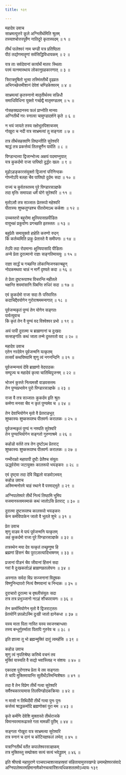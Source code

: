 ```yaml
---
title: १३९

---
```

महादेव उवाच  
साभ्रमत्युत्तरे कूले अग्नितीर्थमिति श्रुतम्  
तस्याश्चोत्तरपूर्वेण नातिदूरे कृतास्पदम् ॥ १ ॥


तीर्थं पालेश्वरं नाम चण्डी यत्र प्रतिष्ठिता  
पीठं तद्योगमातॄणां सर्वसिद्धिविधायकम् ॥ २ ॥


यत्र ताः सर्वदेवानां कार्यार्थे मातरः स्थिताः  
परमं यत्नमास्थाय लोकानुग्रहकारणात् ॥ ३ ॥


त्रिरात्रमुषितो भूत्वा तस्मिंस्तीर्थे दृढव्रतः  
अभिगच्छेत्तमीशानं देवेशं चण्डिकेश्वरम् ॥ ४ ॥


साभ्रमत्यां कृतस्नानो मातृतीर्थस्य सन्निधौ  
समाधिविधिना युक्तो गच्छेद्वै मातृमण्डलम् ॥ ५ ॥


गोसहस्रप्रदानस्य फलं प्राप्नोति मानवः  
अग्नितीर्थे नरः स्नात्वा चामुण्डादर्शने कृते ॥ ६ ॥


न भयं जायते तस्य रक्षोभूतपिशाचजम्  
गोखुरा च नदी यत्र साभ्रमत्यां तु सङ्गता ॥ ७ ॥


तत्र तीर्थसहस्राणि तिष्ठन्तीति सुरेश्वरि  
श्राद्धं तत्र प्रकर्त्तव्यं तिलचूर्णेन पार्वति ॥ ८ ॥


पिण्डान्दत्त्वा द्विजान्भोज्य अक्षयं पदमाप्नुयात्  
यत्र कुकर्दमो राजा पापिष्ठो दुर्द्धरः खलः ॥ ९ ॥


मूढोऽहङ्कारसंयुक्तो द्विजानां परिनिन्दकः  
गोघ्नोऽपि बलहा चैव पापिष्ठो दुर्दमः सदा ॥ १० ॥


राज्यं च कुर्वतस्तस्य पुरे पिण्डारसञ्ज्ञके  
तदा मृत्तिः समापन्ना धर्मे योगे सुरेश्वरि ॥ ११ ॥


मृतोऽसौ तत्र सञ्जातः प्रेतरूपो महेश्वरि  
पीतास्यः शुष्कतुण्डश्च पीतरोमाऽथ कर्कशः ॥ १२ ॥


उच्चस्तरो बहुरोमा क्षुत्पिपासाप्रपीडितः  
वायुभक्षं प्रकुर्वाणः प्रगच्छति इतस्ततः ॥ १३ ॥


बहुप्रेतैः समायुक्तो हाहेति करुणो रुदन्  
किं कर्तव्यमिति प्राहुः प्रेतास्ते वै समीपगाः ॥ १४ ॥


तेऽपि तदा रोदमानाः क्षुत्पिपासादि पीडिताः  
अन्ये प्रेता दुरात्मानो राज्ञः सङ्गतिमाययुः ॥ १५ ॥


राज्ञा सार्द्धं च गच्छन्ति लोकान्विजनकान्बहून्  
नोदकमथवा चान्नं न मार्गे दृश्यते कदा ॥ १६ ॥


ते प्रेता दुष्टरूपाश्च विचरन्ति महीतले  
भक्षन्ति शवमांसानि पिबन्ति रुधिरं सदा ॥ १७ ॥


एवं कुकर्दमो राजा सदा तैः परिवारितः  
कदाचिद्दैवयोगेन गुरोराश्रममन्वगात् ॥ १८ ॥


पूर्वजन्मकृतं पुण्यं तेन योगेन सङ्गतः  
पार्वत्युवाच  
किं कृतं तेन वै पुण्यं वद विश्वेश्वर प्रभो ॥ १९ ॥


अयं पापी दुरात्मा च ब्राह्मणानां च दुःखदः  
सत्सङ्गतिः कथं जाता तन्मे दुस्तरतो वद ॥ २० ॥


महादेव उवाच  
एतेन नरदेवेन पूर्वजन्मनि यत्कृतम्  
तत्सर्वं कथयिष्यामि शृणु त्वं नगनन्दिनि ॥ २१ ॥


पूर्वजन्मन्ययं देवि ब्राह्मणो वेदपाठकः  
सम्पूज्य च महादेवं कृत्वा चातिथिपूजनम् ॥ २२ ॥


भोजनं कुरुते नित्यमसौ वाडवसत्तमः  
तेन पुण्यप्रभावेन पुरो पिण्डारसञ्ज्ञके ॥ २३ ॥


राजा वै तत्र सञ्जातः कुकर्दम इति श्रुतः  
कर्मणा मनसा चैव न कृतं पुण्यमेव च ॥ २४ ॥


तेन देवाभियोगेन मृतो वै प्रेतराडभूत्  
शुष्कास्यः शुष्करूपश्च पीतवर्णः करालकः ॥ २५ ॥


पूर्वजन्मकृतं पुण्यं न नश्यति सुरेश्वरि  
तेन पुण्याभियोगेन सङ्गतो गुरुणाश्रमे ॥ २६ ॥


कहोडो वर्तते तत्र तेन दृष्टोऽथ प्रेतराट्  
शुष्कास्यः शुष्करूपश्च पीतवर्णः करालकः ॥ २७ ॥


गम्भीराक्षो महापापी दुष्टैः प्रेतैश्च संयुतः  
ऊर्द्ध्वरोमा जटायुक्तः कालरूपो भयङ्करः ॥ २८ ॥


एवं दृष्ट्वा तदा देवि विह्वलो वाडवोऽभवत्  
कहोड उवाच  
अस्मिन्मनोरमे चाहं स्थाने वै परमाद्भुते ॥ २९ ॥


अग्निपालेश्वरे तीर्थे नित्यं तिष्ठामि भूमिप  
यजमानस्त्वमस्माकं कथं जातोऽसि प्रेतराट् ॥ ३० ॥


दुरात्मा दुष्टरूपश्च कालरूपो भयङ्करः  
केन कर्मविपाकेन जातो वै भूतले शुभे ॥ ३१ ॥


प्रेत उवाच  
शृणु वाडव मे पापं पूर्वजन्मनि यत्कृतम्  
अहं कुकर्दमो राजा पुरे पिण्डारसञ्ज्ञके ॥ ३२ ॥


तत्रस्थेन मया देव यत्कृतं तच्छृणुष्व हि  
ब्रह्मणां हिंसनं चैव पुराऽसत्यादिभाषणम् ॥ ३३ ॥


प्रजानां पीडनं चैव जीवानां हिंसनं सदा  
गवां वै दुःखकर्ताऽहं ब्राह्मणव्रतलोपनः ॥ ३४ ॥


अस्नातः सर्वदा विप्र सज्जनानां विदूषकः  
विष्णुनिन्दापरो नित्यं वैष्णवानां च निन्दकः ॥ ३५ ॥


दुराचारो दुरात्मा च वृषलीसंयुतः सदा  
तत्र तत्र प्रभुञ्जानो नाऽहं शौचपरायणः ॥ ३६ ॥


तेन कर्माभियोगेन मृतो वै द्विजराट्ततः  
प्रेतयोनिं प्रपन्नोऽस्मि दुःखी जातो ह्यनेकधा ॥ ३७ ॥


यस्य माता पिता नास्ति यस्य स्वजनबान्धवाः  
तस्य बन्धुर्गुरुर्माता पितापि गुरुरेव च ॥ ३८ ॥


इति ज्ञात्वा तु भो ब्रह्मन्मुक्तिं दातुं त्वमर्हसि ॥ ३९ ॥


कहोड उवाच  
शृणु त्वं नृपतिश्रेष्ठ करिष्ये वचनं तव  
मुक्तिं यास्यति वै सद्यो भवांस्त्विह न संशयः ॥ ४० ॥


एकादश पुरोगाश्च प्रेता ये तव सङ्गताः  
ते चापि मुक्तिमायान्ति सुतीर्थेऽस्मिन्विशेषतः ॥ ४१ ॥


तदा वै तेन विप्रेण तीर्थे गत्वा सुरेश्वरि  
सर्वैश्चकारयामास तिलपिण्डोदकक्रियाः ॥ ४२ ॥


न मासो न तिथिर्देवी तीर्थे गत्वा पुनः पुनः  
कर्त्तव्यं श्राद्धकर्मादि ब्रह्मणोक्तं पुरा मम ॥ ४३ ॥


कृते कर्मणि देवेशि मुक्तास्ते तीर्थराजके  
विमानवरमारूढास्ते गता मामकीं पुरीम् ॥ ४४ ॥


सङ्गता गोखुरा यत्र साभ्रमत्या सुरेश्वरि  
तत्र स्नानं च दानं च कोटियज्ञफलं लभेत् ॥ ४५ ॥


यत्राग्नितीर्थं वर्तेत कपालेश्वरसञ्ज्ञकम्  
तत्र मुक्तिस्तु सम्प्रोक्ता सत्यं सत्यं भवेद्ध्रुवम् ॥ ४६ ॥


इति श्रीपाद्मे महापुराणे पञ्चपञ्चाशत्साहस्र्यां संहितायामुत्तरखण्डे उमामहेश्वरसंवादे अग्निपालेश्वरमहिमानामैकोनचत्वारिंशत्यधिकशततमोऽध्यायः १३९